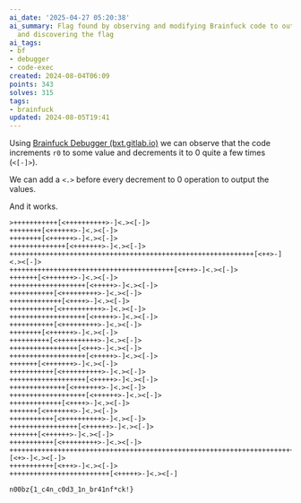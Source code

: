 ```yaml
---
ai_date: '2025-04-27 05:20:38'
ai_summary: Flag found by observing and modifying Brainfuck code to output values
  and discovering the flag
ai_tags:
- bf
- debugger
- code-exec
created: 2024-08-04T06:09
points: 343
solves: 315
tags:
- brainfuck
updated: 2024-08-05T19:41
---
```


Using [Brainfuck Debugger (bxt.gitlab.io)](https://bxt.gitlab.io/brainfuck-debugger/) we can observe that the code increments `r0` to some value and decrements it to 0 quite a few times (`<[-]>`).

We can add a `<.>` before every decrement to 0 operation to output the values.

And it works.

```bf
>+++++++++++[<++++++++++>-]<.><[-]>
++++++++[<++++++>-]<.><[-]>
++++++++[<++++++>-]<.><[-]>
++++++++++++++[<+++++++>-]<.><[-]>
+++++++++++++++++++++++++++++++++++++++++++++++++++++++++++++[<++>-]<.><[-]>
+++++++++++++++++++++++++++++++++++++++++[<+++>-]<.><[-]>
+++++++[<+++++++>-]<.><[-]>
+++++++++++++++++++[<+++++>-]<.><[-]>
+++++++++++[<+++++++++>-]<.><[-]>
+++++++++++++[<++++>-]<.><[-]>
+++++++++++[<++++++++++>-]<.><[-]>
+++++++++++++++++++[<+++++>-]<.><[-]>
+++++++++++[<+++++++++>-]<.><[-]>
++++++++[<++++++>-]<.><[-]>
++++++++++[<++++++++++>-]<.><[-]>
+++++++++++++++++[<+++>-]<.><[-]>
+++++++++++++++++++[<+++++>-]<.><[-]>
+++++++[<+++++++>-]<.><[-]>
+++++++++++[<++++++++++>-]<.><[-]>
+++++++++++++++++++[<+++++>-]<.><[-]>
++++++++++++++[<+++++++>-]<.><[-]>
+++++++++++++++++++[<++++++>-]<.><[-]>
+++++++++++++[<++++>-]<.><[-]>
+++++++[<+++++++>-]<.><[-]>
+++++++++++[<++++++++++>-]<.><[-]>
+++++++++++++++++[<++++++>-]<.><[-]>
+++++++[<++++++>-]<.><[-]>
+++++++++++[<+++++++++>-]<.><[-]>
+++++++++++++++++++++++++++++++++++++++++++++++++++++++++++++++++++++++++++++++++++++++++++++++++++++++++++[<+>-]<.><[-]>
+++++++++++[<+++>-]<.><[-]>
+++++++++++++++++++++++++[<+++++>-]<.><[-]
```

```flag
n00bz{1_c4n_c0d3_1n_br41nf*ck!}
```